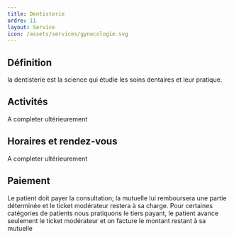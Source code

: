 ```yaml
---
title: Dentisterie
ordre: 11
layout: Service
icon: /assets/services/gynecologie.svg
---
```


## Définition

la dentisterie est la science qui étudie les soins dentaires et leur pratique.

## Activités

A completer ultérieurement

## Horaires et rendez-vous

A completer ultérieurement

## Paiement

Le patient doit payer la consultation; la mutuelle lui remboursera une partie déterminée et le ticket modérateur restera à sa charge.
Pour certaines catégories de patients nous pratiquons le tiers payant, le patient avance seulement le ticket modérateur et on facture le montant restant à sa mutuelle
